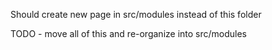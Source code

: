 Should create new page in src/modules instead of this folder

TODO - move all of this and re-organize into src/modules
